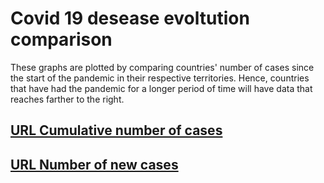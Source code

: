 # Covid 19 desease evoltution comparison

These graphs are plotted by comparing countries' number of cases since the start of the pandemic in their respective territories.
Hence, countries that have had the pandemic for a longer period of time will have data that reaches farther to the right.

## [URL Cumulative number of cases][1]
[1]: https://htmlpreview.github.io/?https://github.com/TomeASilva/Covid-19-Data/blob/master/Cumulative_Cases.html
## [URL Number of new cases][2]

[2]: https://htmlpreview.github.io/?https://github.com/TomeASilva/Covid-19-Data/blob/master/New_Cases.html